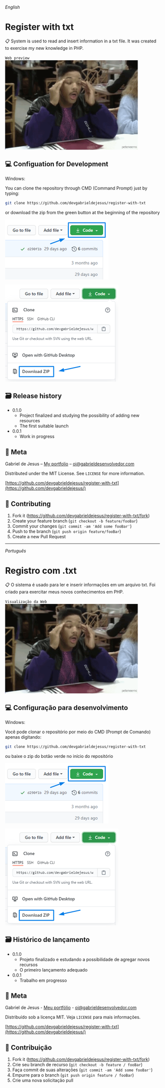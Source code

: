 _English_

# Register with txt

📋 System is used to read and insert information in a txt file. It was created to exercise my new knowledge in PHP.

`Web preview`
![](web-preview.gif)

## 💻 Configuation for Development

Windows:

You can clone the repository through CMD (Command Prompt) just by typing:

```sh
git clone https://github.com/devgabrieldejesus/register-with-txt
```

or download the zip from the green button at the beginning of the repository

![](clone.png)

![](clone-zip.png)

## 🗃 Release history

* 0.1.0
    * Project finalized and studying the possibility of adding new resources
    * The first suitable launch
* 0.0.1
    * Work in progress

## 📝 Meta

Gabriel de Jesus – [My portfolio](https://gabrieldesenvolvedor.com/) – oi@gabrieldesenvolvedor.com

Distributed under the MIT License. See `LICENSE` for more information.

[https://github.com/devgabrieldejesus/register-with-txt](https://github.com/devgabrieldejesus/)

## 🚀 Contributing

1. Fork it (<https://github.com/devgabrieldejesus/register-with-txt/fork>)
2. Create your feature branch (`git checkout -b feature/fooBar`)
3. Commit your changes (`git commit -am 'Add some fooBar'`)
4. Push to the branch (`git push origin feature/fooBar`)
5. Create a new Pull Request

---

_Português_

# Registro com .txt

📋 O sistema é usado para ler e inserir informações em um arquivo txt. Foi criado para exercitar meus novos conhecimentos em PHP.

`Visualização da Web`
![](web-preview.gif)

## 💻 Configuração para desenvolvimento

Windows:

Você pode clonar o repositório por meio do CMD (Prompt de Comando) apenas digitando:

```sh
git clone https://github.com/devgabrieldejesus/register-with-txt
```

ou baixe o zip do botão verde no início do repositório

![](clone.png)

![](clone-zip.png)

## 🗃 Histórico de lançamento

* 0.1.0
    * Projeto finalizado e estudando a possibilidade de agregar novos recursos
    * O primeiro lançamento adequado
* 0.0.1
    * Trabalho em progresso

## 📝 Meta

Gabriel de Jesus - [Meu portfólio](https://gabrieldesenvolvedor.com/) - oi@gabrieldesenvolvedor.com

Distribuído sob a licença MIT. Veja `LICENSE` para mais informações.

[https://github.com/devgabrieldejesus/register-with-txt](https://github.com/devgabrieldejesus/)

## 🚀 Contribuição

1. Fork it (<https://github.com/devgabrieldejesus/register-with-txt/fork>)
2. Crie seu branch de recurso (`git checkout -b feature / fooBar`)
3. Faça commit de suas alterações (`git commit -am 'Add some fooBar'`)
4. Empurre para o branch (`git push origin feature / fooBar`)
5. Crie uma nova solicitação pull
